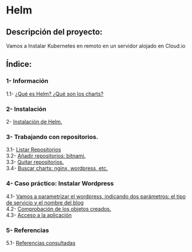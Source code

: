 # Helm

## Descripción del proyecto:
Vamos a Instalar Kubernetes en remoto en un servidor alojado en Cloud.io

## Índice:
### 1- Información
1.1- [ ¿Qué es Helm? ¿Qué son los charts? ](https://github.com/Moisesmart/Helm/blob/main/Helm-Charts.md)  
### 2- Instalación
2- [ Instalación de Helm. ](https://github.com/Moisesmart/Helm/blob/main/Instalacion.md)  
### 3- Trabajando con repositorios.  
3.1- [ Listar Repositorios ](https://github.com/Moisesmart/Helm/blob/main/ListarRepo.md)  
3.2- [ Añadir repositorios: bitnami. ](https://github.com/Moisesmart/Helm/blob/main/A%C3%B1adirRepo.md)  
3.3- [ Quitar repositorios. ](https://github.com/Moisesmart/Helm/blob/main/QuitarRepo.md)  
3.4- [ Buscar charts: nginx, wordpress, etc. ](https://github.com/Moisesmart/Helm/blob/main/BuscarChart.md)  
 ### 4- Caso práctico: Instalar Wordpress  
4.1- [ Vamos a parametrizar el wordpress, indicando dos parámetros: el tipo de servicio y el nombre del blog ]()  
4.2- [ Comprobación de los objetos creados. ]()  
4.3- [ Acceso a la aplicación ]()  
### 5- Referencias  
5.1- [ Referencias consultadas ]()  




